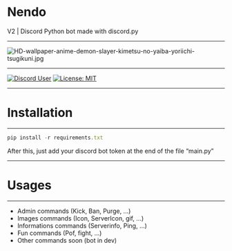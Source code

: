 # Nendo

V2 | Discord Python bot made with discord.py

---

![HD-wallpaper-anime-demon-slayer-kimetsu-no-yaiba-yoriichi-tsugikuni.jpg](https://wallpaperaccess.com/full/6319352.jpg)

---

[![Discord User](https://discordapp.com/api/guilds/472860333783121973/widget.png?style=shield)](https://discordapp.com/invite/PeRjhJa)
[![License: MIT](https://img.shields.io/badge/License-MIT-yellow.svg)](https://opensource.org/licenses/MIT)

---

# Installation

---

```jsx
pip install -r requirements.txt
```

After this, just add your discord bot token at the end of the file “main.py”

---

# Usages

---

- Admin commands (Kick, Ban, Purge, ...)
- Images commands (Icon, ServerIcon, gif, ...)
- Informations commands (Serverinfo, Ping, ...)
- Fun commands (Pof, fight, ...)
- Other commands soon (bot in dev)